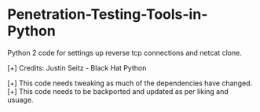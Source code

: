 # Penetration-Testing-Tools-in-Python
Python 2 code for settings up reverse tcp connections and netcat clone. 

[+] Credits: Justin Seitz - Black Hat Python

[+] This code needs tweaking as much of the dependencies have changed.
[+] This code needs to be backported and updated as per liking and usuage. 
